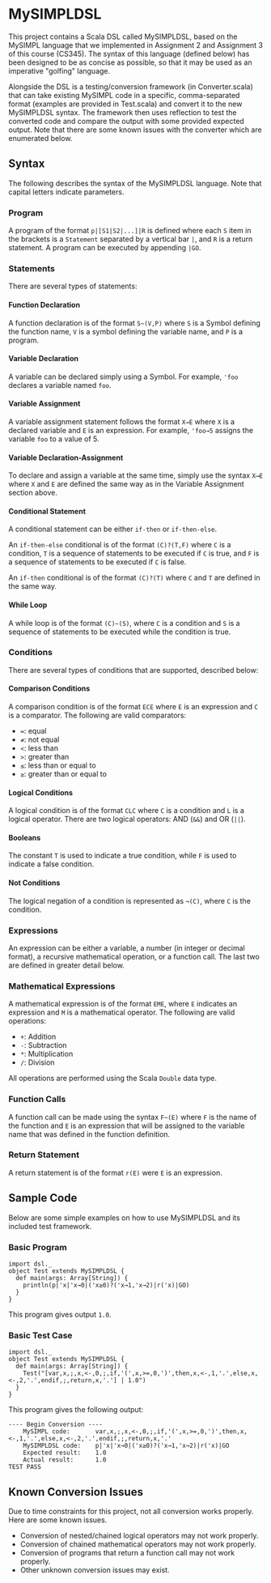 # MySIMPLDSL

This project contains a Scala DSL called MySIMPLDSL, based on the MySIMPL language that we implemented in Assignment 2 and Assignment 3 of this course (CS345). The syntax of this language (defined below) has been designed to be as concise as possible, so that it may be used as an imperative "golfing" language. 

Alongside the DSL is a testing/conversion framework (in Converter.scala) that can take existing MySIMPL code in a specific, comma-separated format (examples are provided in Test.scala) and convert it to the new MySIMPLDSL syntax. The framework then uses reflection to test the converted code and compare the output with some provided expected output. Note that there are some known issues with the converter which are enumerated below. 

## Syntax

The following describes the syntax of the MySIMPLDSL language. Note that capital letters indicate parameters. 

### Program
A program of the format `p|[S1|S2|...]|R` is defined where each `S` item in the brackets is a `Statement` separated by a vertical bar `|`, and `R` is a return statement. A program can be executed by appending `|GO`.

### Statements

There are several types of statements:

#### Function Declaration

A function declaration is of the format `S~(V,P)` where `S` is a Symbol defining the function name, `V` is a symbol defining the variable name, and `P` is a program.

#### Variable Declaration

A variable can be declared simply using a Symbol. For example, `'foo` declares a variable named `foo`. 

#### Variable Assignment

A variable assignment statement follows the format `X→E` where `X` is a declared variable and `E` is an expression. For example, `'foo→5` assigns the variable `foo` to a value of 5.

#### Variable Declaration-Assignment

To declare and assign a variable at the same time, simply use the syntax `X⟶E` where `X` and `E` are defined the same way as in the Variable Assignment section above.

#### Conditional Statement

A conditional statement can be either `if-then` or `if-then-else`. 

An `if-then-else` conditional is of the format `(C)?(T,F)` where `C` is a condition, `T` is a sequence of statements to be executed if `C` is true, and `F` is a sequence of statements to be executed if `C` is false.

An `if-then` conditional is of the format `(C)?(T)` where `C` and `T` are defined in the same way. 

#### While Loop

A while loop is of the format `(C)~(S)`, where `C` is a condition and `S` is a sequence of statements to be executed while the condition is true. 

### Conditions

There are several types of conditions that are supported, described below:

#### Comparison Conditions

A comparison condition is of the format `ECE` where `E` is an expression and `C` is a comparator. The following are valid comparators:

- `≔`: equal
- `≠`: not equal
- `<`: less than
- `>`: greater than
- `≤`: less than or equal to
- `≥`: greater than or equal to

#### Logical Conditions

A logical condition is of the format `CLC` where `C` is a condition and `L` is a logical operator. There are two logical operators: AND (`&&`) and OR (`||`). 

#### Booleans

The constant `T` is used to indicate a true condition, while `F` is used to indicate a false condition.

#### Not Conditions

The logical negation of a condition is represented as `¬(C)`, where `C` is the condition.

### Expressions

An expression can be either a variable, a number (in integer or decimal format), a recursive mathematical operation, or a function call. The last two are defined in greater detail below.

### Mathematical Expressions

A mathematical expression is of the format `EME`, where `E` indicates an expression and `M` is a mathematical operator. The following are valid operations:

- `+`: Addition
- `-`: Subtraction
- `*`: Multiplication
- `/`: Division

All operations are performed using the Scala `Double` data type.

### Function Calls

A function call can be made using the syntax `F~(E)` where `F` is the name of the function and `E` is an expression that will be assigned to the variable name that was defined in the function definition.

### Return Statement
A return statement is of the format `r(E)` were `E` is an expression. 

## Sample Code

Below are some simple examples on how to use MySIMPLDSL and its included test framework. 

### Basic Program

```
import dsl._
object Test extends MySIMPLDSL {
  def main(args: Array[String]) {
    println(p|'x|'x→0|('x≥0)?('x→1,'x→2)|r('x)|GO)
  }
}
```

This program gives output `1.0`. 

### Basic Test Case

```
import dsl._
object Test extends MySIMPLDSL {
  def main(args: Array[String]) {
    Test("[var,x,;,x,<-,0,;,if,'(',x,>=,0,')',then,x,<-,1,'.',else,x,<-,2,'.',endif,;,return,x,'.'] | 1.0")
  }
}
```

This program gives the following output:

```
---- Begin Conversion ----
    MySIMPL code:       var,x,;,x,<-,0,;,if,'(',x,>=,0,')',then,x,<-,1,'.',else,x,<-,2,'.',endif,;,return,x,'.'
    MySIMPLDSL code:    p|'x|'x→0|('x≥0)?('x→1,'x→2)|r('x)|GO
    Expected result:    1.0
    Actual result:      1.0
TEST PASS
```

## Known Conversion Issues

Due to time constraints for this project, not all conversion works properly. Here are some known issues.

- Conversion of nested/chained logical operators may not work properly.
- Conversion of chained mathematical operators may not work properly. 
- Conversion of programs that return a function call may not work properly. 
- Other unknown conversion issues may exist.